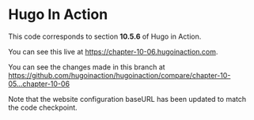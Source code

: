 Hugo In Action
===============

This code corresponds to section **10.5.6** of Hugo in Action.

You can see this live at https://chapter-10-06.hugoinaction.com.

You can see the changes made in this branch at https://github.com/hugoinaction/hugoinaction/compare/chapter-10-05...chapter-10-06

Note that the website configuration baseURL has been updated to match the code checkpoint.
